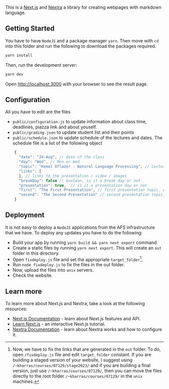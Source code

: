 This is a [Next.js](https://nextjs.org/) and [Nextra](https://nextra.vercel.app/) a library for creating webpages with markdown language.

## Getting Started

You have to have `NodeJS` and a package manager `yarn`. Then move with `cd` into this folder and run the following to download the packages required.

```bash
yarn install
```

Then, run the development server:

```bash
yarn dev
```

Open [http://localhost:3000](http://localhost:3000) with your browser to see the result page.

## Configuration

All you have to edit are the files 

- `public/configuration.js` to update information about class time, deadlines, piazza link and about youself.
- `public/grading.json` to update student list and their points
- `public/schedule.json` to update schedule of the lectures and dates. The schedule file is a list of the following object

```js
    {
      "date": "24-Aug", // date of the class
      "day": "Wed", // Mon or Wed
      "topic": "Kemal Oflazer - Natural Language Processing", // Lecture topic
      "links": [
      ], // links to the presentation / video / images
      "breakDay": false // boolean, is it a break day or not
      "presentation": true,  // is it a presentation day or not
      "first": "The First Presentation", // first presentation topic, only needed if presentation day
      "second": "The Second Presentation" // second presentation topic, only needed if presentation day
    }
```


## Deployment

It is not easy to deploy a `NodeJS` applications from the AFS infrastructure that we have. To deploy any updates you have to do the following:

- Build your app by running `yarn build && yarn next export` command.
- Create a static files by running `yarn next export`. This will create an `out` folder in this directory.
- Open `fixdeploy.js` file and set the appropriate `target_folder`[^1].
- Run `node fixdeploy.js` to fix the files in the out folder.
- Now, upload the files into `unix` servers.
- Check the website.

[^1]: Now, we have to fix the links that are generated in the `out` folder. To do, open `/fixdeploy.js` file and edit `target_folder` constant. If you are building a staged version of your website, I suggest using `/~kharras/courses/07129/stage2023/` and if you are building a final version, just use `/~kharras/courses/07129/`, then you can move the files directly to the root folder `/~kharras/courses/07129/` in the `unix` machines.

## Learn more

To learn more about Next.js and Nextra, take a look at the following resources:

- [Next.js Documentation](https://nextjs.org/docs) - learn about Next.js features and API.
- [Learn Next.js](https://nextjs.org/learn) - an interactive Next.js tutorial.
- [Nextra Documentation](https://nextra.vercel.app/) - learn about Nextra works and how to configure it.